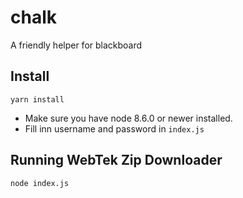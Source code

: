 # chalk
A friendly helper for blackboard


## Install

`yarn install`

* Make sure you have node 8.6.0 or newer installed.
* Fill inn username and password in `index.js`


## Running WebTek Zip Downloader

`node index.js`
